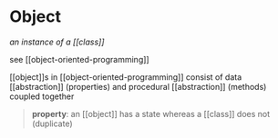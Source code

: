 # Object

_an instance of a [[class]]_

see [[object-oriented-programming]]

[[object]]s in [[object-oriented-programming]] consist of data [[abstraction]] (properties) and procedural [[abstraction]] (methods) coupled together

> **property**: an [[object]] has a state whereas a [[class]] does not (duplicate)

